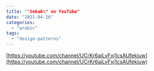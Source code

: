 ```yaml
---
title: ""Sekab\" on YouTube"
date: "2021-04-16"
categories: 
  - "arabic"
tags: 
  - "design-patterns"
---
```


[https://youtube.com/channel/UCrKr6aiLvFxj1csAUfekiuw](https://youtube.com/channel/UCrKr6aiLvFxj1csAUfekiuw)
